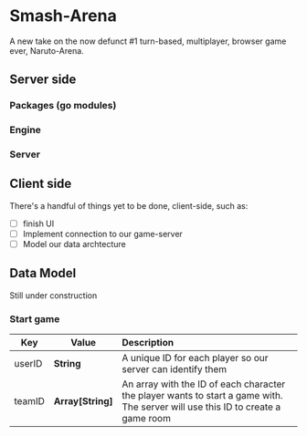 # Smash-Arena
A new take on the now defunct #1 turn-based, multiplayer, browser game ever, Naruto-Arena.

## Server side
### Packages (go modules)
### Engine
### Server 

## Client side
There's a handful of things yet to be done, client-side, such as:
- [ ] finish UI
- [ ] Implement connection to our game-server
- [ ] Model our data archtecture   

## Data Model
Still under construction
### Start game


| Key | Value | Description
| --- | ---- | :--- |
| userID | **String** | A unique ID for each player so our server can identify them
| teamID | **Array[String]** | An array with the ID of each character the player wants to start a game with. The server will use this ID to create a game room
